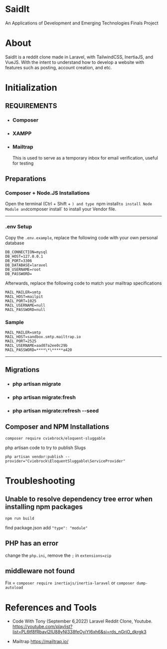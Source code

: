 # SaidIt

An Applications of Development and Emerging Technologies Finals Project

# About

SaidIt is a reddit clone made in Laravel, with TailwindCSS, InertiaJS, and VueJS. With the intent to understand how to develop a website with features such as posting, account creation, and etc.

# Initialization

## **REQUIREMENTS**

- ### Composer
- ### XAMPP
- ### Mailtrap
  This is used to serve as a temporary inbox for email verification, useful for testing

## Preparations

### Composer + Node.JS Installations

Open the terminal (Ctrl + Shift + `) and type
`npm install`to install Node Module and`composer install` to install your Vendor file.

---

### .env Setup

Copy the `.env.example`, replace the following code with your own personal database

    DB_CONNECTION=mysql
    DB_HOST=127.0.0.1
    DB_PORT=3306
    DB_DATABASE=laravel
    DB_USERNAME=root
    DB_PASSWORD=

Afterwards, replace the following code to match your mailtrap specifications

    MAIL_MAILER=smtp
    MAIL_HOST=mailpit
    MAIL_PORT=1025
    MAIL_USERNAME=null
    MAIL_PASSWORD=null

### Sample

    MAIL_MAILER=smtp
    MAIL_HOST=sandbox.smtp.mailtrap.io
    MAIL_PORT=2525
    MAIL_USERNAME=aad07a2ee0c29b
    MAIL_PASSWORD=****\*\*****a420

---

## Migrations

- ### php artisan migrate

- ### php artisan migrate:fresh

- ### php artisan migrate:refresh --seed

## Composer and NPM Installations

    composer require cviebrock/eloquent-sluggable

php artisan code to try to publish Slugs

    php artisan vendor:publish --provider="Cviebrock\EloquentSluggable\ServiceProvider"

# Troubleshooting

## Unable to resolve dependency tree error when installing npm packages

`npm run build`

find package.json
add `"type": "module"`

## PHP has an error

change the `php.ini`, remove the `;` in `extensions=zip`

## middleware not found

Fix =
`composer require inertiajs/inertia-laravel`
or
`composer dump-autoload`

# References and Tools

- Code With Tony (September 6,2022) Laravel Reddit Clone, Youtube. https://youtube.com/playlist?list=PL6tf8fRbavl2IU88yNI338feOyiYI6xh6&si=rds_nGriO_dkrgk3

- Mailtrap https://mailtrap.io/
